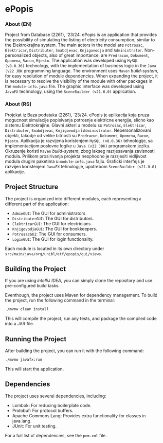 # ePopis

### About (EN)
Project from Database (2261), '23/24. ePopis is an application that provides the possibility of simulating the listing of electricity consumption, similar to the Elektrokrajina system. The main actors in the model are `Potrosac`, `Elektricar`, `Distributer`, `Snabdjevac`, `Knjigovodja` and `Administrator`. Non-personalized objects, also of great importance, are `Predracun`, `Dokument`, `Opomena`, `Racun`, `Mjesto`. The application was developed using `MySQL (v8.0.36)` technology, with the implementation of business logic in the `Java (v22 JDK` programming language. The environment uses `Maven` *build-system*, for easy resolution of module dependencies. When expanding the project, it is necessary to resolve the visibility of the module with other packages in the `module-info.java` file. The graphic interface was developed using `JavaFX` technology, using the `SceneBuilder (v21.0.0)` application.

### About (RS)
Projekat iz Baza podataka (2261), '23/24. ePopis je aplikacija koja pruza mogucnost simulacije popisivanja potrosnje elektricne energije, slicno kao sistemu Elektrokrajine. Glavni akteri u modelu su `Potrosac`, `Elektricar`, `Distributer`, `Snabdjevac`, `Knjigovodja` i `Administrator`. Nepersonalizovani objekti, takodje od velike bitnosti su `Predracun`, `Dokument`, `Opomena`, `Racun`, `Mjesto`. Aplikacija je razvijena koristenjem `MySQL (v8.0.36)` tehnologije, sa implementacijom poslovne logike u `Java (v22 JDK)` programskom jeziku. Okruzenje koristi `Maven` *build-system*, zbog lakseg razrjesavanja zavisnosti modula. Prilikom prosirivanja projekta neophodno je razrjesiti vidljivost modula drugim paketima u `module-info.java` fajlu. Graficki interfejs je razvijen koristenjem `JavaFX` tehnologije, upotrebom `SceneBuilder (v21.0.0)` aplikacije.

## Project Structure

The project is organized into different modules, each representing a different part of the application:

- `AdminGUI`: The GUI for administrators.
- `DistributerGUI`: The GUI for distributors.
- `ElektricarGUI`: The GUI for electricians.
- `KnjigovodjaGUI`: The GUI for bookkeepers.
- `PotrosacGUI`: The GUI for consumers.
- `LoginGUI`: The GUI for login functionality.

Each module is located in its own directory under `src/main/java/org/unibl/etf/epopis/gui/views`.

## Building the Project

If you are using *intelliJ IDEA*, you can simply clone the repository and use pre-configured build tasks.

Eventhough, the project uses Maven for dependency management. To build the project, run the following command in the terminal:

```sh
./mvnw clean install
```

This will compile the project, run any tests, and package the compiled code into a JAR file.

## Running the Project

After building the project, you can run it with the following command:

```sh
./mvnw javafx:run
```

This will start the application.

## Dependencies

The project uses several dependencies, including:

- Lombok: For reducing boilerplate code.
- Protobuf: For protocol buffers.
- Apache Commons Lang: Provides extra functionality for classes in java.lang.
- JUnit: For unit testing.

For a full list of dependencies, see the `pom.xml` file.